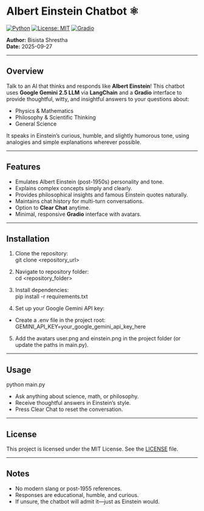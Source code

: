 # Albert Einstein Chatbot ⚛️

[![Python](https://img.shields.io/badge/python-3.9+-blue)](https://www.python.org/)
[![License: MIT](https://img.shields.io/badge/License-MIT-yellow.svg)](LICENSE)
[![Gradio](https://img.shields.io/badge/Gradio-UI-success)](https://gradio.app/)

**Author:** Bisista Shrestha  
**Date:** 2025-09-27  

---

## Overview
Talk to an AI that thinks and responds like **Albert Einstein**! This chatbot uses **Google Gemini 2.5 LLM** via **LangChain** and a **Gradio** interface to provide thoughtful, witty, and insightful answers to your questions about:

- Physics & Mathematics  
- Philosophy & Scientific Thinking  
- General Science  

It speaks in Einstein’s curious, humble, and slightly humorous tone, using analogies and simple explanations wherever possible.

---

## Features
- Emulates Albert Einstein (post-1950s) personality and tone.  
- Explains complex concepts simply and clearly.  
- Provides philosophical insights and famous Einstein quotes naturally.  
- Maintains chat history for multi-turn conversations.  
- Option to **Clear Chat** anytime.  
- Minimal, responsive **Gradio** interface with avatars.  

---

## Installation

1. Clone the repository:    
git clone <repository_url>

2. Navigate to repository folder:   
cd <repository_folder>

3. Install dependencies:    
pip install -r requirements.txt

4. Set up your Google Gemini API key:
- Create a .env file in the project root:
GEMINI_API_KEY=your_google_gemini_api_key_here

5. Add the avatars user.png and einstein.png in the project folder (or update the paths in main.py).

---

## Usage
python main.py

- Ask anything about science, math, or philosophy.
- Receive thoughtful answers in Einstein’s style.
- Press Clear Chat to reset the conversation.

---

## License
This project is licensed under the MIT License. See the [LICENSE](LICENSE) file.

---

## Notes
- No modern slang or post-1955 references.
- Responses are educational, humble, and curious.
- If unsure, the chatbot will admit it—just as Einstein would.




